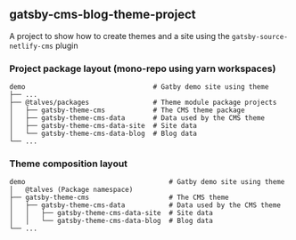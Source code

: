 ## gatsby-cms-blog-theme-project

A project to show how to create themes and a site using the `gatsby-source-netlify-cms` plugin

### Project package layout (mono-repo using yarn workspaces)

    demo                                # Gatby demo site using theme
    ├── ...
    ├── @talves/packages                # Theme module package projects
    │   ├── gatsby-theme-cms            # The CMS theme package 
    │   ├── gatsby-theme-cms-data       # Data used by the CMS theme
    │   ├── gatsby-theme-cms-data-site  # Site data
    │   └── gatsby-theme-cms-data-blog  # Blog data
    └── ...

### Theme composition layout

    demo                                    # Gatby demo site using theme
    │   @talves (Package namespace) 
    ├── gatsby-theme-cms                    # The CMS theme 
    │   ├── gatsby-theme-cms-data           # Data used by the CMS theme
    │   │   ├── gatsby-theme-cms-data-site  # Site data
    │   │   └── gatsby-theme-cms-data-blog  # Blog data
    └── ...
